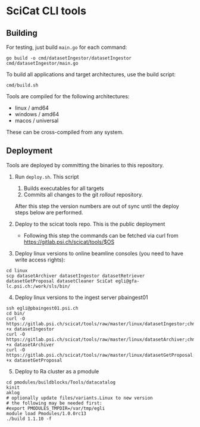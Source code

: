 # SciCat CLI tools

## Building

For testing, just build `main.go` for each command:

```
go build -o cmd/datasetIngestor/datasetIngestor cmd/datasetIngestor/main.go
```

To build all applications and target architectures, use the build script:

```
cmd/build.sh
```

Tools are compiled for the following architectures:

- linux / amd64
- windows / amd64
- macos / universal

These can be cross-compiled from any system.

## Deployment

Tools are deployed by committing the binaries to this repository.

1. Run `deploy.sh`. This script

   1. Builds executables for all targets
   2. Commits all changes to the git *rollout* repository.

   After this step the version numbers are out of sync until the deploy steps below are performed.

2. Deploy to the scicat tools repo. This is the public deployment
   - Following this step the commands can be fetched via curl from
     https://gitlab.psi.ch/scicat/tools/$OS

3. Deploy linux versions to online beamline consoles (you need to have write access rights):

```
cd linux
scp datasetArchiver datasetIngestor datasetRetriever  datasetGetProposal datasetCleaner SciCat egli@gfa-lc.psi.ch:/work/sls/bin/
```

4. Deploy linux versions to the ingest server pbaingest01

```
ssh egli@pbaingest01.psi.ch
cd bin/
curl -O  https://gitlab.psi.ch/scicat/tools/raw/master/linux/datasetIngestor;chmod +x datasetIngestor
curl -O  https://gitlab.psi.ch/scicat/tools/raw/master/linux/datasetArchiver;chmod +x datasetArchiver 
curl -O  https://gitlab.psi.ch/scicat/tools/raw/master/linux/datasetGetProposal;chmod +x datasetGetProposal
```

5. Deploy to Ra cluster as a pmodule

```
cd pmodules/buildblocks/Tools/datacatalog
kinit
aklog
# optionally update files/variants.Linux to new version
# the following may be needed first:
#export PMODULES_TMPDIR=/var/tmp/egli
module load Pmodules/1.0.0rc13
./build 1.1.10 -f
```
